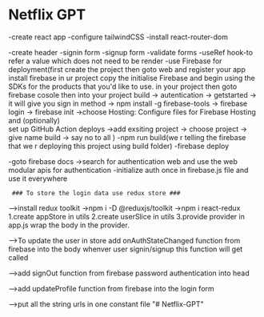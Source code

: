 # Netflix GPT
 -create react app
 -configure tailwindCSS 
 -install react-router-dom


 -create header
 -signin form
 -signup form
 -validate forms
 -useRef hook-to refer a value which does not need to be render
 -use Firebase for deployment(first create the project then goto web and register your app install firebase in ur project copy the initialise Firebase and begin using the SDKs for the products that you'd like to use. in your project  then goto firebase cosole then into your project build -> autentication -> getstarted -> it will give you sign in method -> npm install -g firebase-tools  -> firebase login  -> firebase init ->choose  Hosting: Configure files for Firebase Hosting and (optionally)  
set up GitHub Action deploys ->add exsiting project -> choose project -> give name build -> say no to all 
 ) 
 -npm run build(we r telling the firebase that we r deploying this project using build folder)
 -firebase deploy 

 -goto firebase docs ->search for authentication web and use the web modular apis for authentication
 -initialize auth once in firebase.js file and use it everywhere

     ### To store the login data use redux store ###
 -->install redux toolkit ->npm i -D @reduxjs/toolkit
                          ->npm i react-redux
       1.create appStore in utils 
       2.create userSlice in utils
       3.provide provider in app.js wrap the body in the provider.

  -->To update the user in store add onAuthStateChanged function from firebase into the body whenver user signin/signup this function will get called        

  -->add signOut function from firebase password authentication into head              

  -->add updateProfile function from firebase into the login form

  -->put all the string urls in one constant file "# Netflix-GPT" 
